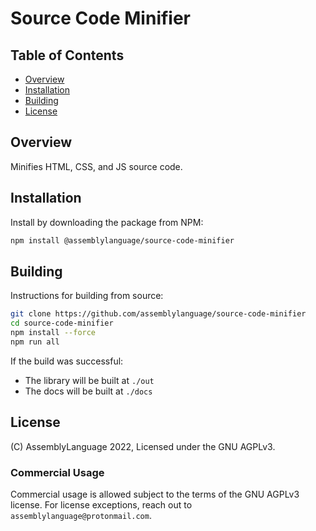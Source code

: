 # Source Code Minifier

## Table of Contents

* [Overview](#overview)
* [Installation](#installation)
* [Building](#building)
* [License](#license)

## Overview

Minifies HTML, CSS, and JS source code.

## Installation

Install by downloading the package from NPM:

```sh
npm install @assemblylanguage/source-code-minifier
```

## Building

Instructions for building from source:

```sh
git clone https://github.com/assemblylanguage/source-code-minifier
cd source-code-minifier
npm install --force
npm run all
```

If the build was successful:

* The library will be built at `./out`
* The docs will be built at `./docs`

## License

(C) AssemblyLanguage 2022, Licensed under the GNU AGPLv3.

### Commercial Usage

Commercial usage is allowed subject to the terms of the GNU AGPLv3 license. For license exceptions, reach out to `assemblylanguage@protonmail.com`.

